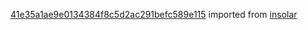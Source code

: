 [41e35a1ae9e0134384f8c5d2ac291befc589e115](https://github.com/insolar/insolar/commit/41e35a1ae9e0134384f8c5d2ac291befc589e115) imported from [insolar](https://github.com/insolar/insolar)
